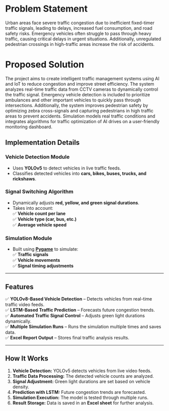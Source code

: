 # Problem Statement
Urban areas face severe traffic congestion due to inefficient fixed-timer traffic signals, leading to delays, increased fuel consumption, and road safety risks. Emergency vehicles often struggle to pass through heavy traffic, causing critical delays in urgent situations. Additionally, unregulated pedestrian crossings in high-traffic areas increase the risk of accidents.

# Proposed Solution
The project aims to create intelligent traffic management systems using AI and IoT to reduce congestion and improve street efficiency. The system analyzes real-time traffic data from CCTV cameras to dynamically control the traffic signal. Emergency vehicle detection is included to prioritize ambulances and other important vehicles to quickly pass through intersections. Additionally, the system improves pedestrian safety by optimizing zebra cross-signals and capturing pedestrians in high traffic areas to prevent accidents. Simulation models real traffic conditions and integrates algorithms for traffic optimization of AI drives on a user-friendly monitoring dashboard.

##  **Implementation Details**  
### Vehicle Detection Module  
- Uses **YOLOv5** to detect vehicles in live traffic feeds.  
- Classifies detected vehicles into **cars, bikes, buses, trucks, and rickshaws**.  

### Signal Switching Algorithm 
- Dynamically adjusts **red, yellow, and green signal durations**.  
- Takes into account:  
  ✅ **Vehicle count per lane**  
  ✅ **Vehicle type (car, bus, etc.)**  
  ✅ **Average vehicle speed**  

### Simulation Module  
- Built using **[Pygame](https://www.pygame.org/news)** to simulate:  
  ✅ **Traffic signals**  
  ✅ **Vehicle movements**  
  ✅ **Signal timing adjustments**  
 
---

##  **Features**  
✅ **YOLOv8-Based Vehicle Detection** – Detects vehicles from real-time traffic video feeds.  
✅ **LSTM-Based Traffic Prediction** – Forecasts future congestion trends.  
✅ **Automated Traffic Signal Control** – Adjusts green light durations dynamically.  
✅ **Multiple Simulation Runs** – Runs the simulation multiple times and saves data.  
✅ **Excel Report Output** – Stores final traffic analysis results.  

---

##  **How It Works**  
1. **Vehicle Detection:** YOLOv5 detects vehicles from live video feeds.  
2. **Traffic Data Processing:** The detected vehicle counts are analyzed.  
3. **Signal Adjustment:** Green light durations are set based on vehicle density.  
4. **Prediction with LSTM:** Future congestion trends are forecasted.  
5. **Simulation Execution:** The model is tested through multiple runs.  
6. **Result Storage:** Data is saved in an **Excel sheet** for further analysis.





